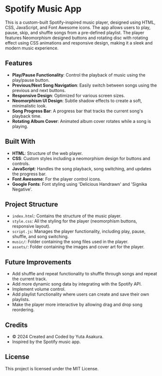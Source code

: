 # Spotify Music App

This is a custom-built Spotify-inspired music player, designed using HTML, CSS, JavaScript, and Font Awesome icons. The app allows users to play, pause, skip, and shuffle songs from a pre-defined playlist. The player features Neomorphism designed buttons and rotating disc with rotating effect using CSS animations and responsive design, making it a sleek and modern music experience.

## Features

- **Play/Pause Functionality**: Control the playback of music using the play/pause button.
- **Previous/Next Song Navigation**: Easily switch between songs using the previous and next buttons.
- **Responsive Design**: Optimized for various screen sizes.
- **Neomorphism UI Design**: Subtle shadow effects to create a soft, minimalistic look.
- **Song Progress Bar**: A progress bar that tracks the current song's playback time.
- **Rotating Album Cover**: Animated album cover rotates while a song is playing.

## Built With

- **HTML**: Structure of the web player.
- **CSS**: Custom styles including a neomorphism design for buttons and controls.
- **JavaScript**: Handles the song playback, song switching, and updates the progress bar.
- **Font Awesome**: For the player control icons.
- **Google Fonts**: Font styling using 'Delicious Handrawn' and 'Signika Negative'.

## Project Structure

- `index.html`: Contains the structure of the music player.
- `style.css`: All the styling for the player (neomorphism buttons, responsive layout).
- `script.js`: Manages the player functionality, including play, pause, shuffle, and song switching.
- `music/`: Folder containing the song files used in the player.
- `assets/`: Folder containing the images and cover art for the player.

## Future Improvements
- Add shuffle and repeat functionality to shuffle through songs and repeat the current track.
- Add more dynamic song data by integrating with the Spotify API.
- Implement volume control.
- Add playlist functionality where users can create and save their own playlists.
- Make the player more interactive by allowing drag and drop song reordering.

## Credits

- © 2024 Created and Coded by Yuta Asakura.
- Inspired by the Spotify music app.

## License

This project is licensed under the MIT License.
